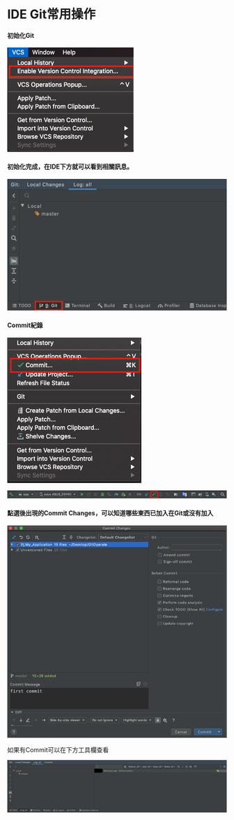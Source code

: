 # IDE Git常用操作

#### 初始化Git

![](../../.gitbook/assets/jie-tu-20201110-xia-wu-5.49.31.png)

#### 初始化完成，在IDE下方就可以看到相關訊息。

![](../../.gitbook/assets/jie-tu-20201110-xia-wu-5.55.34.png)

#### Commit紀錄

![&#x5728;&#x5DE5;&#x5177;&#x5217;&#x7684;&#x4F4D;&#x7F6E;](../../.gitbook/assets/jie-tu-20201110-xia-wu-5.59.59.png)

![&#x5E38;&#x7528;&#x5DE5;&#x5177;&#x5217;&#x7684;&#x4F4D;&#x7F6E;](../../.gitbook/assets/jie-tu-20201110-xia-wu-5.59.46.png)

#### 點選後出現的Commit Changes，可以知道哪些東西已加入在Git或沒有加入

![](../../.gitbook/assets/jie-tu-20201110-xia-wu-6.05.10.png)

如果有Commit可以在下方工具欄查看

![](../../.gitbook/assets/jie-tu-20201110-xia-wu-6.05.53.png)

#### 

